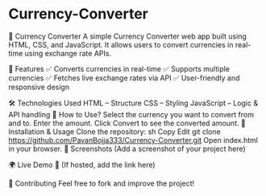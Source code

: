 # Currency-Converter

💱 Currency Converter
A simple Currency Converter web app built using HTML, CSS, and JavaScript. It allows users to convert currencies in real-time using exchange rate APIs.

🌟 Features
✅ Converts currencies in real-time
✅ Supports multiple currencies
✅ Fetches live exchange rates via API
✅ User-friendly and responsive design

🛠 Technologies Used
HTML – Structure
CSS – Styling
JavaScript – Logic & API handling
🚀 How to Use?
Select the currency you want to convert from and to.
Enter the amount.
Click Convert to see the converted amount.
🔧 Installation & Usage
Clone the repository:
sh
Copy
Edit
git clone https://github.com/PavanBojja333/Currency-Converter.git
Open index.html in your browser.
📸 Screenshots
(Add a screenshot of your project here)

🌍 Live Demo
🔗 (If hosted, add the link here)

📌 Contributing
Feel free to fork and improve the project!

